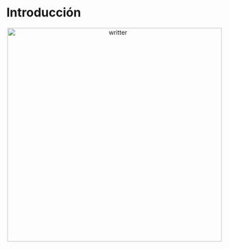 # Introducción

<div align="center">
    <img width="500" src="../images/writter.png" alt="writter">
</div>
